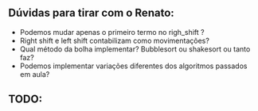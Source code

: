 ## Dúvidas para tirar com o Renato:

* Podemos mudar apenas o primeiro termo no righ_shift ?
* Right shift e left shift contabilizam como movimentações?
* Qual método da bolha implementar? Bubblesort ou shakesort ou tanto faz?
* Podemos implementar variações diferentes dos algoritmos passados em aula?

## TODO:
